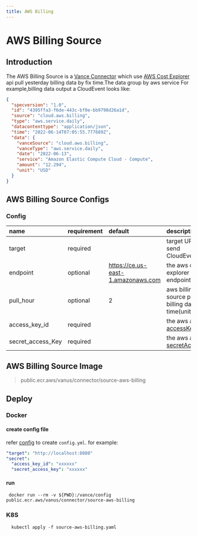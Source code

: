 ```yaml
---
title: AWS Billing
---
```


# AWS Billing Source

## Introduction

The AWS Billing Source is a [Vance Connector][vc] which use [AWS Cost Explorer][awsbill] api pull yesterday billing data
by fix time.The data group by aws service For example,billing data output a CloudEvent looks like:

```json
{
  "specversion": "1.0",
  "id": "4395ffa3-f6de-443c-bf0e-bb9798d26a1d",
  "source": "cloud.aws.billing",
  "type": "aws.service.daily",
  "datacontenttype": "application/json",
  "time": "2022-06-14T07:05:55.777689Z",
  "data": {
    "vanceSource": "cloud.aws.billing",
    "vanceType": "aws.service.daily",
    "date": "2022-06-13",
    "service": "Amazon Elastic Compute Cloud - Compute",
    "amount": "12.294",
    "unit": "USD"
  }
}
```

## AWS Billing Source Configs

### Config

| name              | requirement | default                            | description                                          |
|:------------------|:------------|:-----------------------------------|:-----------------------------------------------------|
| target            | required    |                                    | target URL will send CloudEvents to                  |
| endpoint          | optional    | https://ce.us-east-1.amazonaws.com | the aws cost explorer api endpoint                   |
| pull_hour         | optional    | 2                                  | aws billing source pull billing data time(unit hour) |
| access_key_id     | required    |                                    | the aws account [accessKeyID][accessKey]             |
| secret_access_Key | required    |                                    | the aws account [secretAccessKey][accessKey]         |

## AWS Billing Source Image

> public.ecr.aws/vanus/connector/source-aws-billing

## Deploy

### Docker

#### create config file

refer [config](#Config) to create `config.yml`. for example:

```yaml
"target": "http://localhost:8080"
"secret":
  "access_key_id": "xxxxxx"
  "secret_access_key": "xxxxxx"
```

#### run

```shell
 docker run --rm -v ${PWD}:/vance/config public.ecr.aws/vanus/connector/source-aws-billing
```

### K8S

```shell
  kubectl apply -f source-aws-billing.yaml
```

[vc]: https://github.com/linkall-labs/vance-docs/blob/main/docs/concept.md
[awsbill]: https://docs.aws.amazon.com/aws-cost-management/latest/APIReference/API_GetCostAndUsage.html
[accessKey]: https://docs.aws.amazon.com/IAM/latest/UserGuide/id_credentials_access-keys.html

